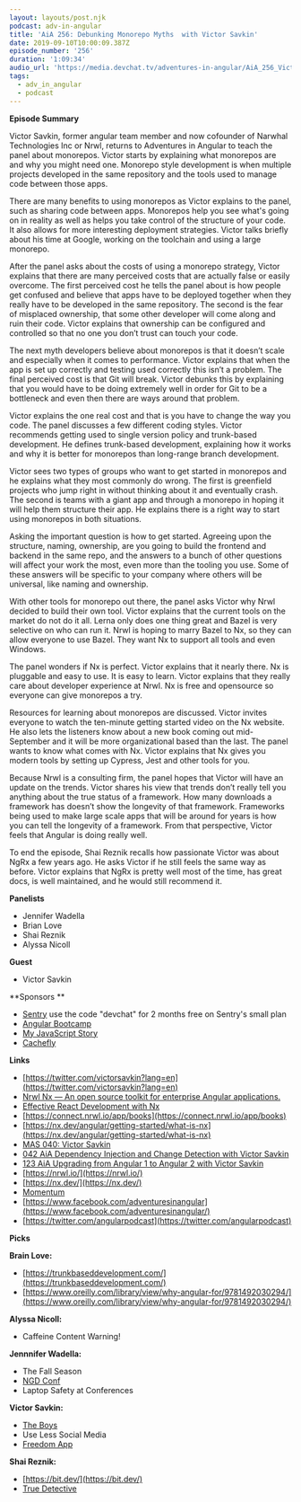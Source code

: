 ```yaml
---
layout: layouts/post.njk
podcast: adv-in-angular
title: 'AiA 256: Debunking Monorepo Myths  with Victor Savkin'
date: 2019-09-10T10:00:09.387Z
episode_number: '256'
duration: '1:09:34'
audio_url: 'https://media.devchat.tv/adventures-in-angular/AiA_256_Victor_Savkin.mp3'
tags:
  - adv_in_angular
  - podcast
---
```

**Episode Summary**

Victor Savkin, former angular team member and now cofounder of Narwhal Technologies Inc or Nrwl, returns to Adventures in Angular to teach the panel about monorepos. Victor starts by explaining what monorepos are and why you might need one. Monorepo style development is when multiple projects developed in the same repository and the tools used to manage code between those apps. 

There are many benefits to using monorepos as Victor explains to the panel, such as sharing code between apps. Monorepos help you see what's going on in reality as well as helps you take control of the structure of your code. It also allows for more interesting deployment strategies. Victor talks briefly about his time at Google, working on the toolchain and using a large monorepo.

After the panel asks about the costs of using a monorepo strategy, Victor explains that there are many perceived costs that are actually false or easily overcome. The first perceived cost he tells the panel about is how people get confused and believe that apps have to be deployed together when they really have to be developed in the same repository. The second is the fear of misplaced ownership, that some other developer will come along and ruin their code. Victor explains that ownership can be configured and controlled so that no one you don’t trust can touch your code. 

The next myth developers believe about monorepos is that it doesn’t scale and especially when it comes to performance. Victor explains that when the app is set up correctly and testing used correctly this isn’t a problem. The final perceived cost is that Git will break. Victor debunks this by explaining that you would have to be doing extremely well in order for Git to be a bottleneck and even then there are ways around that problem. 

Victor explains the one real cost and that is you have to change the way you code. The panel discusses a few different coding styles. Victor recommends getting used to single version policy and trunk-based development. He defines trunk-based development, explaining how it works and why it is better for monorepos than long-range branch development. 

Victor sees two types of groups who want to get started in monorepos and he explains what they most commonly do wrong. The first is greenfield projects who jump right in without thinking about it and eventually crash. The second is teams with a giant app and through a monorepo in hoping it will help them structure their app. He explains there is a right way to start using monorepos in both situations.

Asking the important question is how to get started. Agreeing upon the structure, naming, ownership, are you going to build the frontend and backend in the same repo, and the answers to a bunch of other questions will affect your work the most, even more than the tooling you use. Some of these answers will be specific to your company where others will be universal, like naming and ownership. 

With other tools for monorepo out there, the panel asks Victor why Nrwl decided to build their own tool. Victor explains that the current tools on the market do not do it all. Lerna only does one thing great and Bazel is very selective on who can run it. Nrwl is hoping to marry Bazel to Nx, so they can allow everyone to use Bazel. They want Nx to support all tools and even Windows. 

The panel wonders if Nx is perfect. Victor explains that it nearly there. Nx is pluggable and easy to use. It is easy to learn. Victor explains that they really care about developer experience at Nrwl. Nx is free and opensource so everyone can give monorepos a try. 

Resources for learning about monorepos are discussed. Victor invites everyone to watch the ten-minute getting started video on the Nx website. He also lets the listeners know about a new book coming out mid-September and it will be more organizational based than the last. The panel wants to know what comes with Nx. Victor explains that Nx gives you modern tools by setting up Cypress, Jest and other tools for you.

Because Nrwl is a consulting firm, the panel hopes that Victor will have an update on the trends. Victor shares his view that trends don’t really tell you anything about the true status of a framework. How many downloads a framework has doesn’t show the longevity of that framework. Frameworks being used to make large scale apps that will be around for years is how you can tell the longevity of a framework. From that perspective, Victor feels that Angular is doing really well. 

To end the episode, Shai Reznik recalls how passionate Victor was about NgRx a few years ago. He asks Victor if he still feels the same way as before. Victor explains that NgRx is pretty well most of the time, has great docs, is well maintained, and he would still recommend it.


**Panelists**

- Jennifer Wadella
- Brian Love
- Shai Reznik
- Alyssa Nicoll

**Guest**

- Victor Savkin

**Sponsors **

- [Sentry](http://sentry.io/) use the code "devchat" for 2 months free on Sentry's small plan
- [Angular Bootcamp](https://angularbootcamp.com/)
- [My JavaScript Story](https://devchat.tv/my-javascript-story/)
- [Cachefly](https://www.cachefly.com/)

**Links**


- [https://twitter.com/victorsavkin?lang=en](https://twitter.com/victorsavkin?lang=en)
- [Nrwl Nx — An open source toolkit for enterprise Angular applications.](https://blog.nrwl.io/nrwl-nx-an-open-source-toolkit-for-enterprise-angular-applications-38698e94d65)
- [Effective React Development with Nx](https://connect.nrwl.io/app/books/effective-react-with-nx)
- [https://connect.nrwl.io/app/books](https://connect.nrwl.io/app/books)
- [https://nx.dev/angular/getting-started/what-is-nx](https://nx.dev/angular/getting-started/what-is-nx)
- [MAS 040: Victor Savkin](https://devchat.tv/my-angular-story/mas-040-victor-savkin/)
- [042 AiA Dependency Injection and Change Detection with Victor Savkin](https://devchat.tv/adv-in-angular/042-aia-dependency-injection-and-change-detection-with-victor-savkin/)
- [123 AiA Upgrading from Angular 1 to Angular 2 with Victor Savkin](https://devchat.tv/adv-in-angular/123-aia-upgrading-from-angular-1-to-angular-2-with-victor-savkin/)
- [https://nrwl.io/](https://nrwl.io/)
- [https://nx.dev/](https://nx.dev/)
- [Momentum](https://chrome.google.com/webstore/detail/momentum/laookkfknpbbblfpciffpaejjkokdgca?hl=en)
- [https://www.facebook.com/adventuresinangular](https://www.facebook.com/adventuresinangular/)
- [https://twitter.com/angularpodcast](https://twitter.com/angularpodcast)

**Picks**

**Brain Love:**

- [https://trunkbaseddevelopment.com/](https://trunkbaseddevelopment.com/)
- [https://www.oreilly.com/library/view/why-angular-for/9781492030294/](https://www.oreilly.com/library/view/why-angular-for/9781492030294/)

**Alyssa Nicoll:**

- Caffeine Content Warning!

**Jennnifer Wadella:**

- The Fall Season
- [NGD Conf](https://www.nvidia.com/en-us/gtc/)
- Laptop Safety at Conferences

**Victor Savkin:**

- [The Boys](https://www.amazon.com/dp/B07QQQ52B3/ref=dvm_us_dl_sl_go_ast_19BOY_TLe%7Cc_375798336448_m_lravi60A-dc_s__?gclid=CjwKCAjw8NfrBRA7EiwAfiVJpWIencec5syX_b3bRgeG8PGZXABeVAKIG7-g0HgHGloSjWWKfqq12RoCmzkQAvD_BwE)
- Use Less Social Media
- [Freedom App](https://freedom.to/)

**Shai Reznik:**

- [https://bit.dev/](https://bit.dev/)
- [True Detective](https://www.amazon.com/gp/video/detail/B07NSNJBXW/ref=atv_dl_rdr)
